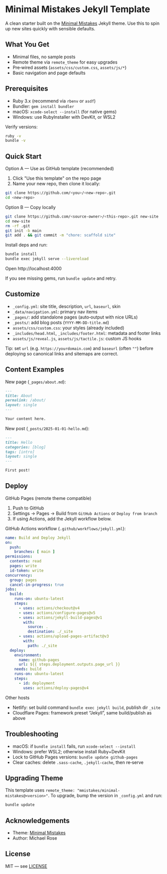 
# Minimal Mistakes Jekyll Template

A clean starter built on the
[Minimal Mistakes](https://github.com/mmistakes/minimal-mistakes) Jekyll theme.
Use this to spin up new sites quickly with sensible defaults.

## What You Get
- Minimal files, no sample posts
- Remote theme via `remote_theme` for easy upgrades
- Pre‑wired assets (`assets/css/custom.css`, `assets/js/*`)
- Basic navigation and page defaults

## Prerequisites
- Ruby 3.x (recommend via `rbenv` or `asdf`)
- Bundler: `gem install bundler`
- macOS: `xcode-select --install` (for native gems)
- Windows: use RubyInstaller with DevKit, or WSL2

Verify versions:
```bash
ruby -v
bundle -v
```

## Quick Start

Option A — Use as GitHub template (recommended)
1) Click "Use this template" on the repo page
2) Name your new repo, then clone it locally:
```bash
git clone https://github.com/<you>/<new-repo>.git
cd <new-repo>
```

Option B — Copy locally
```bash
git clone https://github.com/<source-owner>/<this-repo>.git new-site
cd new-site
rm -rf .git
git init -b main
git add . && git commit -m "chore: scaffold site"
```

Install deps and run:
```bash
bundle install
bundle exec jekyll serve --livereload
```
Open http://localhost:4000

If you see missing gems, run `bundle update` and retry.

## Customize
- `_config.yml`: site title, description, `url`, `baseurl`, skin
- `_data/navigation.yml`: primary nav items
- `_pages/`: add standalone pages (auto‑output with nice URLs)
- `_posts/`: add blog posts (`YYYY-MM-DD-title.md`)
- `assets/css/custom.css`: your styles (already included)
- `_includes/head.html`, `_includes/footer.html`: metadata and footer links
- `assets/js/reveal.js`, `assets/js/tactile.js`: custom JS hooks

Tip: set `url` (e.g. `https://yourdomain.com`) and `baseurl` (often `""`)
before deploying so canonical links and sitemaps are correct.

## Content Examples

New page (`_pages/about.md`):
```markdown
---
title: About
permalink: /about/
layout: single
---

Your content here.
```

New post (`_posts/2025-01-01-hello.md`):
```markdown
---
title: Hello
categories: [blog]
tags: [intro]
layout: single
---

First post!
```

## Deploy

GitHub Pages (remote theme compatible)
1) Push to GitHub
2) Settings → Pages → Build from `GitHub Actions` or `Deploy from branch`
3) If using Actions, add the Jekyll workflow below.

GitHub Actions workflow (`.github/workflows/jekyll.yml`):
```yaml
name: Build and Deploy Jekyll
on:
  push:
    branches: [ main ]
permissions:
  contents: read
  pages: write
  id-token: write
concurrency:
  group: pages
  cancel-in-progress: true
jobs:
  build:
    runs-on: ubuntu-latest
    steps:
      - uses: actions/checkout@v4
      - uses: actions/configure-pages@v5
      - uses: actions/jekyll-build-pages@v1
        with:
          source: .
          destination: ./_site
      - uses: actions/upload-pages-artifact@v3
        with:
          path: ./_site
  deploy:
    environment:
      name: github-pages
      url: ${{ steps.deployment.outputs.page_url }}
    needs: build
    runs-on: ubuntu-latest
    steps:
      - id: deployment
        uses: actions/deploy-pages@v4
```

Other hosts
- Netlify: set build command `bundle exec jekyll build`, publish dir `_site`
- Cloudflare Pages: framework preset “Jekyll”, same build/publish as above

## Troubleshooting
- macOS: if `bundle install` fails, run `xcode-select --install`
- Windows: prefer WSL2; otherwise install Ruby+DevKit
- Lock to GitHub Pages versions: `bundle update github-pages`
- Clear caches: delete `.sass-cache`, `.jekyll-cache`, then re‑serve

## Upgrading Theme
This template uses `remote_theme: "mmistakes/minimal-mistakes@<version>"`.
To upgrade, bump the version in `_config.yml` and run:
```bash
bundle update
```

## Acknowledgements
- Theme: [Minimal Mistakes](https://github.com/mmistakes/minimal-mistakes)
- Author: Michael Rose

## License
MIT — see [LICENSE](LICENSE)
